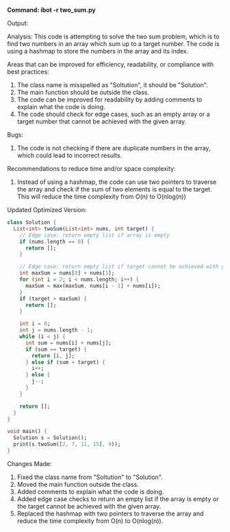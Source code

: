 **Command: ibot -r two_sum.py**

Output: 

Analysis: 
This code is attempting to solve the two sum problem, which is to find two numbers in an array which sum up to a target number. The code is using a hashmap to store the numbers in the array and its index. 

Areas that can be improved for efficiency, readability, or compliance with best practices: 
1. The class name is misspelled as "Soltution", it should be "Solution".
2. The main function should be outside the class.
3. The code can be improved for readability by adding comments to explain what the code is doing.
4. The code should check for edge cases, such as an empty array or a target number that cannot be achieved with the given array.

Bugs: 
1. The code is not checking if there are duplicate numbers in the array, which could lead to incorrect results.

Recommendations to reduce time and/or space complexity:
1. Instead of using a hashmap, the code can use two pointers to traverse the array and check if the sum of two elements is equal to the target. This will reduce the time complexity from O(n) to O(nlog(n))

Updated Optimized Version: 
```dart
class Solution {
  List<int> twoSum(List<int> nums, int target) {
    // Edge case: return empty list if array is empty
    if (nums.length == 0) {
      return [];
    }

    // Edge case: return empty list if target cannot be achieved with given array
    int maxSum = nums[0] + nums[1];
    for (int i = 2; i < nums.length; i++) {
      maxSum = max(maxSum, nums[i - 1] + nums[i]);
    }
    if (target > maxSum) {
      return [];
    }

    int i = 0;
    int j = nums.length - 1;
    while (i < j) {
      int sum = nums[i] + nums[j];
      if (sum == target) {
        return [i, j];
      } else if (sum < target) {
        i++;
      } else {
        j--;
      }
    }

    return [];
  }
}

void main() {
  Solution s = Solution();
  print(s.twoSum([2, 7, 11, 15], 9));
}
```

Changes Made: 
1. Fixed the class name from "Soltution" to "Solution".
2. Moved the main function outside the class.
3. Added comments to explain what the code is doing.
4. Added edge case checks to return an empty list if the array is empty or the target cannot be achieved with the given array.
5. Replaced the hashmap with two pointers to traverse the array and reduce the time complexity from O(n) to O(nlog(n)).
